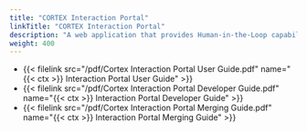 ```yaml
---
title: "CORTEX Interaction Portal"
linkTitle: "CORTEX Interaction Portal"
description: "A web application that provides Human-in-the-Loop capabilities to the CORTEX Innovation platform."
weight: 400
---
```


* {{< filelink src="/pdf/Cortex Interaction Portal User Guide.pdf" name="{{< ctx >}} Interaction Portal User Guide" >}}
* {{< filelink src="/pdf/Cortex Interaction Portal Developer Guide.pdf" name="{{< ctx >}} Interaction Portal Developer Guide" >}}
* {{< filelink src="/pdf/Cortex Interaction Portal Merging Guide.pdf" name="{{< ctx >}} Interaction Portal Merging Guide" >}}

